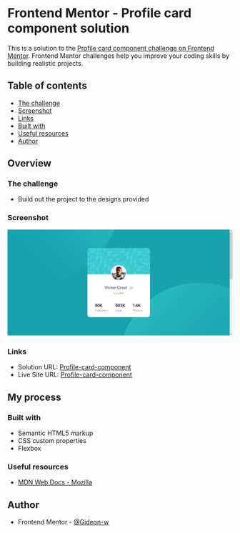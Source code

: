 # Frontend Mentor - Profile card component solution

This is a solution to the [Profile card component challenge on Frontend Mentor](https://www.frontendmentor.io/challenges/profile-card-component-cfArpWshJ). Frontend Mentor challenges help you improve your coding skills by building realistic projects.

## Table of contents

- [The challenge](#the-challenge)
- [Screenshot](#screenshot)
- [Links](#links)
- [Built with](#built-with)
- [Useful resources](#useful-resources)
- [Author](#author)

## Overview

### The challenge

- Build out the project to the designs provided

### Screenshot

![](./Screenshot%202024-11-17%20at%2012-57-18%20Profile%20card%20component.png)

### Links

- Solution URL: [Profile-card-component](https://gideon-w.github.io/Profile-card-component/)
- Live Site URL: [Profile-card-component](https://github.com/Gideon-w/Profile-card-component)

## My process

### Built with

- Semantic HTML5 markup
- CSS custom properties
- Flexbox

### Useful resources

- [MDN Web Docs - Mozilla](https://developer.mozilla.org/en-US/)

## Author

- Frontend Mentor - [@Gideon-w](https://www.frontendmentor.io/profile/Gideon-w")
